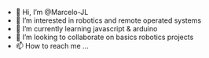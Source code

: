- 👋 Hi, I’m @Marcelo-JL
- 👀 I’m interested in robotics and remote operated systems
- 🌱 I’m currently learning javascript & arduino
- 💞️ I’m looking to collaborate on basics robotics projects
- 📫 How to reach me ...

<!---
Marcelo-JL/Marcelo-JL is a ✨ special ✨ repository because its `README.md` (this file) appears on your GitHub profile.
You can click the Preview link to take a look at your changes.
--->
